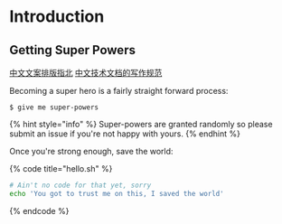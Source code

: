 # Introduction

## Getting Super Powers

[中文文案排版指北](https://github.com/sparanoid/chinese-copywriting-guidelines/blob/master/README.zh-CN.md)
[中文技术文档的写作规范](https://github.com/ruanyf/document-style-guide)

Becoming a super hero is a fairly straight forward process:

```
$ give me super-powers
```

{% hint style="info" %}
 Super-powers are granted randomly so please submit an issue if you're not happy with yours.
{% endhint %}

Once you're strong enough, save the world:

{% code title="hello.sh" %}
```bash
# Ain't no code for that yet, sorry
echo 'You got to trust me on this, I saved the world'
```
{% endcode %}



